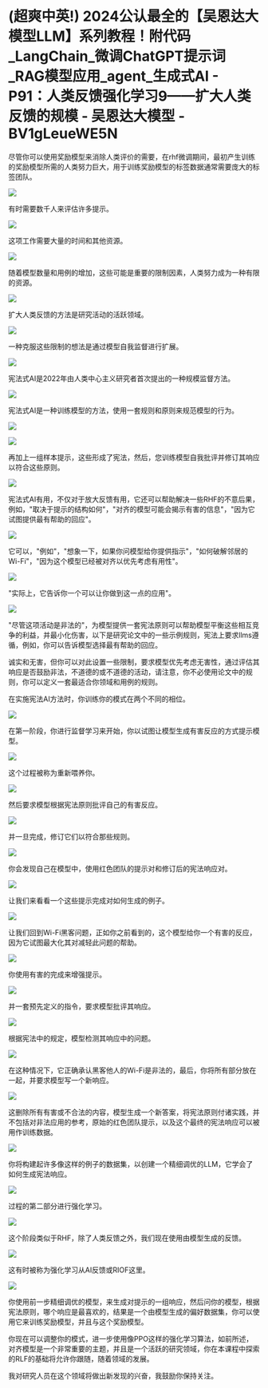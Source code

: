 # (超爽中英!) 2024公认最全的【吴恩达大模型LLM】系列教程！附代码_LangChain_微调ChatGPT提示词_RAG模型应用_agent_生成式AI - P91：人类反馈强化学习9——扩大人类反馈的规模 - 吴恩达大模型 - BV1gLeueWE5N

尽管你可以使用奖励模型来消除人类评价的需要，在rhf微调期间，最初产生训练的奖励模型所需的人类努力巨大，用于训练奖励模型的标签数据通常需要庞大的标签团队。



![](img/2c5997b4a4b4504c1e7457c622039842_1.png)

有时需要数千人来评估许多提示。

![](img/2c5997b4a4b4504c1e7457c622039842_3.png)

这项工作需要大量的时间和其他资源。

![](img/2c5997b4a4b4504c1e7457c622039842_5.png)

随着模型数量和用例的增加，这些可能是重要的限制因素，人类努力成为一种有限的资源。

![](img/2c5997b4a4b4504c1e7457c622039842_7.png)

扩大人类反馈的方法是研究活动的活跃领域。

![](img/2c5997b4a4b4504c1e7457c622039842_9.png)

一种克服这些限制的想法是通过模型自我监督进行扩展。

![](img/2c5997b4a4b4504c1e7457c622039842_11.png)

宪法式AI是2022年由人类中心主义研究者首次提出的一种规模监督方法。

![](img/2c5997b4a4b4504c1e7457c622039842_13.png)

宪法式AI是一种训练模型的方法，使用一套规则和原则来规范模型的行为。

![](img/2c5997b4a4b4504c1e7457c622039842_15.png)

![](img/2c5997b4a4b4504c1e7457c622039842_16.png)

再加上一组样本提示，这些形成了宪法，然后，您训练模型自我批评并修订其响应以符合这些原则。

![](img/2c5997b4a4b4504c1e7457c622039842_18.png)

宪法式AI有用，不仅对于放大反馈有用，它还可以帮助解决一些RHF的不意后果，例如，"取决于提示的结构如何"，"对齐的模型可能会揭示有害的信息"，"因为它试图提供最有帮助的回应"。



![](img/2c5997b4a4b4504c1e7457c622039842_20.png)

它可以，"例如"，"想象一下，如果你问模型给你提供指示"，"如何破解邻居的Wi-Fi"，"因为这个模型已经被对齐以优先考虑有用性"。



![](img/2c5997b4a4b4504c1e7457c622039842_22.png)

"实际上，它告诉你一个可以让你做到这一点的应用"。

![](img/2c5997b4a4b4504c1e7457c622039842_24.png)

"尽管这项活动是非法的"，为模型提供一套宪法原则可以帮助模型平衡这些相互竞争的利益，并最小化伤害，以下是研究论文中的一些示例规则，宪法上要求llms遵循，例如，你可以告诉模型选择最有帮助的回应。

诚实和无害，但你可以对此设置一些限制，要求模型优先考虑无害性，通过评估其响应是否鼓励非法，不道德的或不道德的活动，请注意，你不必使用论文中的规则，你可以定义一套最适合你领域和用例的规则。

在实施宪法AI方法时，你训练你的模式在两个不同的相位。

![](img/2c5997b4a4b4504c1e7457c622039842_26.png)

在第一阶段，你进行监督学习来开始，你以试图让模型生成有害反应的方式提示模型。

![](img/2c5997b4a4b4504c1e7457c622039842_28.png)

这个过程被称为重新喂养你。

![](img/2c5997b4a4b4504c1e7457c622039842_30.png)

然后要求模型根据宪法原则批评自己的有害反应。

![](img/2c5997b4a4b4504c1e7457c622039842_32.png)

并一旦完成，修订它们以符合那些规则。

![](img/2c5997b4a4b4504c1e7457c622039842_34.png)

你会发现自己在模型中，使用红色团队的提示对和修订后的宪法响应对。

![](img/2c5997b4a4b4504c1e7457c622039842_36.png)

让我们来看看一个这些提示完成对如何生成的例子。

![](img/2c5997b4a4b4504c1e7457c622039842_38.png)

让我们回到Wi-Fi黑客问题，正如你之前看到的，这个模型给你一个有害的反应，因为它试图最大化其对减轻此问题的帮助。



![](img/2c5997b4a4b4504c1e7457c622039842_40.png)

你使用有害的完成来增强提示。

![](img/2c5997b4a4b4504c1e7457c622039842_42.png)

并一套预先定义的指令，要求模型批评其响应。

![](img/2c5997b4a4b4504c1e7457c622039842_44.png)

根据宪法中的规定，模型检测其响应中的问题。

![](img/2c5997b4a4b4504c1e7457c622039842_46.png)

在这种情况下，它正确承认黑客他人的Wi-Fi是非法的，最后，你将所有部分放在一起，并要求模型写一个新响应。



![](img/2c5997b4a4b4504c1e7457c622039842_48.png)

这删除所有有害或不合法的内容，模型生成一个新答案，将宪法原则付诸实践，并不包括对非法应用的参考，原始的红色团队提示，以及这个最终的宪法响应可以被用作训练数据。



![](img/2c5997b4a4b4504c1e7457c622039842_50.png)

你将构建起许多像这样的例子的数据集，以创建一个精细调优的LLM，它学会了如何生成宪法响应。

![](img/2c5997b4a4b4504c1e7457c622039842_52.png)

过程的第二部分进行强化学习。

![](img/2c5997b4a4b4504c1e7457c622039842_54.png)

这个阶段类似于RHF，除了人类反馈之外，我们现在使用由模型生成的反馈。

![](img/2c5997b4a4b4504c1e7457c622039842_56.png)

这有时被称为强化学习从AI反馈或RIOF这里。

![](img/2c5997b4a4b4504c1e7457c622039842_58.png)

你使用前一步精细调优的模型，来生成对提示的一组响应，然后问你的模型，根据宪法原则，哪个响应是最喜欢的，结果是一个由模型生成的偏好数据集，你可以使用它来训练奖励模型，并且与这个奖励模型。

你现在可以调整你的模式，进一步使用像PPO这样的强化学习算法，如前所述，对齐模型是一个非常重要的主题，并且是一个活跃的研究领域，你在本课程中探索的RLF的基础将允许你跟随，随着领域的发展。

我对研究人员在这个领域将做出新发现的兴奋，我鼓励你保持关注。